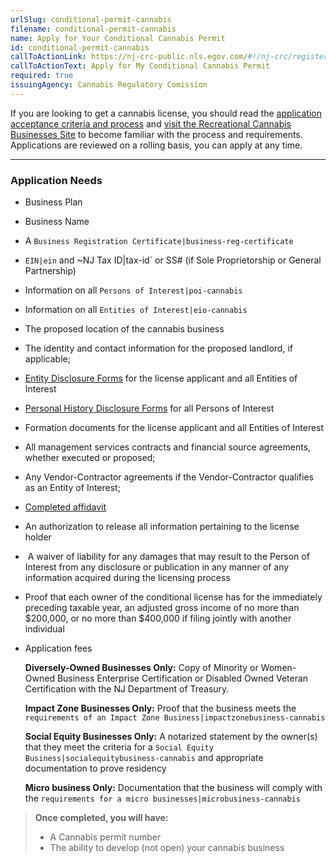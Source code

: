 ```yaml
---
urlSlug: conditional-permit-cannabis
filename: conditional-permit-cannabis
name: Apply for Your Conditional Cannabis Permit
id: conditional-permit-cannabis
callToActionLink: https://nj-crc-public.nls.egov.com/#!/nj-crc/register
callToActionText: Apply for My Conditional Cannabis Permit
required: true
issuingAgency: Cannabis Regulatory Comission
---
```

If you are looking to get a cannabis license, you should read the [application acceptance criteria and process](https://www.nj.gov/cannabis/documents/businesses/personal-use/Final%20Notice%20of%20Application%20Acceptance.pdf) and [visit the Recreational Cannabis Businesses Site](https://www.nj.gov/cannabis/businesses/index.shtml) to become familiar with the process and requirements. Applications are reviewed on a rolling basis, you can apply at any time. 

- - -

### Application Needs

* Business Plan
* Business Name
* A `Business Registration Certificate|business-reg-certificate` 
* `EIN|ein` and ~NJ Tax ID|tax-id` or SS# (if Sole Proprietorship or General Partnership)
* Information on all `Persons of Interest|poi-cannabis` 
* Information on all `Entities of Interest|eio-cannabis` 
* The proposed location of the cannabis business
* The identity and contact information for the proposed landlord, if applicable;
* [Entity Disclosure Forms](https://www.nj.gov/cannabis/documents/businesses/personal-use/CRC%20Entity%20Disclosure%20Form%20Fillable.pdf) for the license applicant and all Entities of Interest
* [Personal History Disclosure Forms](https://www.nj.gov/cannabis/documents/businesses/personal-use/Personal%20History%20Disclosure%20Form.pdf) for all Persons of Interest
* Formation documents for the license applicant and all Entities of Interest
* All management services contracts and financial source agreements, whether executed or proposed;
* Any Vendor-Contractor agreements if the Vendor-Contractor qualifies as an Entity of Interest;
* [Completed affidavit](https://www.nj.gov/cannabis/documents/businesses/personal-use/Cannabis%20Business%20Applicant%20Affidavit%20Waiver%20Release.pdf)
* An authorization to release all information pertaining to the license holder
*  A waiver of liability for any damages that may result to the Person of Interest from any disclosure or publication in any manner of any information acquired during the licensing process
* Proof that each owner of the conditional license has for the immediately preceding taxable year, an adjusted gross income of no more than $200,000, or no more than $400,000 if filing jointly with another individual
* Application fees

  **Diversely-Owned Businesses Only:** Copy of Minority or Women-Owned Business Enterprise Certification or Disabled Owned Veteran Certification with the NJ Department of Treasury.

  **Impact Zone Businesses Only:** Proof that the business meets the `requirements of an Impact Zone Business|impactzonebusiness-cannabis`

  **Social Equity Businesses Only:**
A notarized statement by the owner(s) that they meet the
  criteria for a `Social Equity Business|socialequitybusiness-cannabis` and appropriate documentation to prove residency 

  **Micro business Only:** Documentation that the business will comply with the `requirements for a micro businesses|microbusiness-cannabis`

> **Once completed, you will have:**
>
> * A Cannabis permit number
> * The ability to develop (not open) your cannabis business